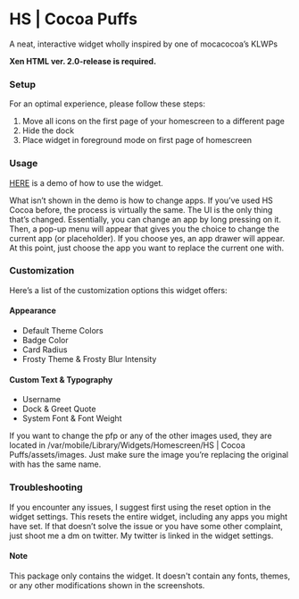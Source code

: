 # HS | Cocoa Puffs

A neat, interactive widget wholly inspired by one of mocacocoa’s KLWPs

**Xen HTML ver. 2.0-release is required.**

### Setup

For an optimal experience, please follow these steps:

1. Move all icons on the first page of your homescreen to a different page
2. Hide the dock
3. Place widget in foreground mode on first page of homescreen

### Usage

[HERE](https://twitter.com/happysolucki/status/1395987843361787906?s=21) is a demo of how to use the widget.

What isn’t shown in the demo is how to change apps. If you’ve used HS Cocoa before, the process is virtually the same. The UI is the only thing that’s changed. Essentially, you can change an app by long pressing on it. Then, a pop-up menu will appear that gives you the choice to change the current app (or placeholder). If you choose yes, an app drawer will appear. At this point, just choose the app you want to replace the current one with.

### Customization

Here’s a list of the customization options this widget offers:

#### Appearance

   - Default Theme Colors
   - Badge Color
   - Card Radius
   - Frosty Theme & Frosty Blur Intensity

#### Custom Text & Typography

   - Username
   - Dock & Greet Quote
   - System Font & Font Weight

If you want to change the pfp or any of the other images used, they are located in /var/mobile/Library/Widgets/Homescreen/HS | Cocoa Puffs/assets/images.  Just make sure the image you’re replacing the original with has the same name.

### Troubleshooting

If you encounter any issues, I suggest first using the reset option in the widget settings. This resets the entire widget, including any apps you might have set. If that doesn’t solve the issue or you have some other complaint, just shoot me a dm on twitter. My twitter is linked in the widget settings.



#### Note
This package only contains the widget. It doesn't contain any fonts, themes, or any other modifications shown in the screenshots.
